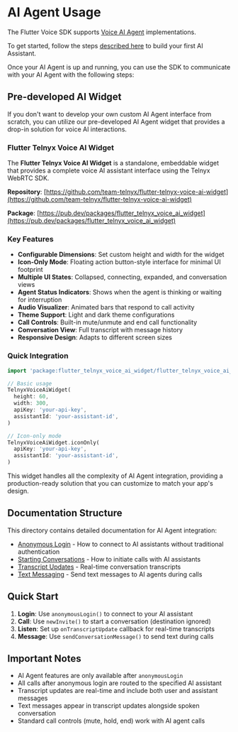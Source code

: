 # AI Agent Usage

The Flutter Voice SDK supports [Voice AI Agent](https://telnyx.com/products/voice-ai-agents) implementations. 

To get started, follow the steps [described here](https://telnyx.com/resources/ai-assistant-builder) to build your first AI Assistant. 

Once your AI Agent is up and running, you can use the SDK to communicate with your AI Agent with the following steps:

## Pre-developed AI Widget

If you don't want to develop your own custom AI Agent interface from scratch, you can utilize our pre-developed AI Agent widget that provides a drop-in solution for voice AI interactions.

### Flutter Telnyx Voice AI Widget

The **Flutter Telnyx Voice AI Widget** is a standalone, embeddable widget that provides a complete voice AI assistant interface using the Telnyx WebRTC SDK.

**Repository**: [https://github.com/team-telnyx/flutter-telnyx-voice-ai-widget](https://github.com/team-telnyx/flutter-telnyx-voice-ai-widget)

**Package**: [https://pub.dev/packages/flutter_telnyx_voice_ai_widget](https://pub.dev/packages/flutter_telnyx_voice_ai_widget)

### Key Features

- **Configurable Dimensions**: Set custom height and width for the widget
- **Icon-Only Mode**: Floating action button-style interface for minimal UI footprint
- **Multiple UI States**: Collapsed, connecting, expanded, and conversation views
- **Agent Status Indicators**: Shows when the agent is thinking or waiting for interruption
- **Audio Visualizer**: Animated bars that respond to call activity
- **Theme Support**: Light and dark theme configurations
- **Call Controls**: Built-in mute/unmute and end call functionality
- **Conversation View**: Full transcript with message history
- **Responsive Design**: Adapts to different screen sizes

### Quick Integration

```dart
import 'package:flutter_telnyx_voice_ai_widget/flutter_telnyx_voice_ai_widget.dart';

// Basic usage
TelnyxVoiceAiWidget(
  height: 60,
  width: 300,
  apiKey: 'your-api-key',
  assistantId: 'your-assistant-id',
)

// Icon-only mode
TelnyxVoiceAiWidget.iconOnly(
  apiKey: 'your-api-key',
  assistantId: 'your-assistant-id',
)
```

This widget handles all the complexity of AI Agent integration, providing a production-ready solution that you can customize to match your app's design.

## Documentation Structure

This directory contains detailed documentation for AI Agent integration:

- [Anonymous Login](https://developers.telnyx.com/development/webrtc/flutter-sdk/ai-agent/anonymous-login) - How to connect to AI assistants without traditional authentication
- [Starting Conversations](https://developers.telnyx.com/development/webrtc/flutter-sdk/ai-agent/starting-conversations) - How to initiate calls with AI assistants
- [Transcript Updates](https://developers.telnyx.com/development/webrtc/flutter-sdk/ai-agent/transcript-updates) - Real-time conversation transcripts
- [Text Messaging](https://developers.telnyx.com/development/webrtc/flutter-sdk/ai-agent/text-messaging) - Send text messages to AI agents during calls

## Quick Start

1. **Login**: Use `anonymousLogin()` to connect to your AI assistant
2. **Call**: Use `newInvite()` to start a conversation (destination ignored)
3. **Listen**: Set up `onTranscriptUpdate` callback for real-time transcripts
4. **Message**: Use `sendConversationMessage()` to send text during calls

## Important Notes

- AI Agent features are only available after `anonymousLogin`
- All calls after anonymous login are routed to the specified AI assistant
- Transcript updates are real-time and include both user and assistant messages
- Text messages appear in transcript updates alongside spoken conversation
- Standard call controls (mute, hold, end) work with AI agent calls
